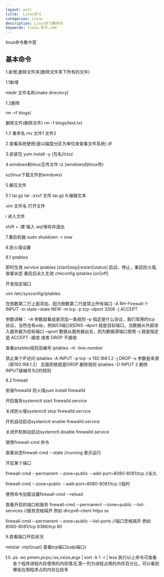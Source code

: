 ```yaml
---
layout: post
title:  Linux学习
categories: Linux
description: Linux学习集命令
keywords: linux,命令,cmd
---
```


linux命令集中营

##  基本命令

1.新增,删除文件夹(删除文件夹下所有的文件)
  
  1.1新增
   
   mkdir 文件名称(make directory)

  1.2删除

  rm -rf blogs/  
  
  删除文件(删除文件)
  rm -f blogs/test.txt

  1.3 重命名
  mv  文件1 文件2

2.查看系统使用(是以磁盘分区为单位来查看文件系统)
  df

3.安装包
  yum install -y  (包名)lrzsz

4.windows和linux互传文件
  rz (windows向linux传)

  sz(linux下载文件到windows)

5.解压文件

 5.1 tar.gz
  tar -zxvf 文件.tar.gz
6.编辑文本
 
 vim 文件名 打开文件

 i  进入文件

 shift + :建 输入 wq!保存并退出

7.重启机器
 sudo shutdown -r now


8.防火墙设置

 8.1 iptables
 
  即时生效
  service iptables [start|stop|restart|status] 启动，停止，重启防火墙,查看状态
  重启后永久生效
  chkconfig iptables [on|off]

  开发指定端口

  vim /etc/sysconfig/iptables 

  在倒数第二行上面添加，因为倒数第二行是禁止所有端口
  -A RH-Firewall-1-INPUT -m state –state NEW -m tcp -p tcp –dport 3306 -j ACCEPT

  参数讲解：
	–A 参数就看成是添加一条规则
	–p 指定是什么协议，我们常用的tcp 协议，当然也有udp，例如53端口的DNS
	–dport 就是目标端口，当数据从外部进入服务器为目标端口
	–sport 数据从服务器出去，则为数据源端口使用
	–j 就是指定是 ACCEPT -接收 或者 DROP 不接收


  查看iptables规则及编号
  iptables -nl -line-number

  禁止某个IP访问
	iptables -A INPUT -p tcp -s 192.168.1.2 -j DROP
	–s 参数是来源（即192.168.1.2）
	后面拒绝就是DROP
	删除规则
	iptables -D INPUT 2
	删除INPUT链编号为2的规则
	
 8.2 firewall
 
  安装firewalld 防火墙yum install firewalld
  
  开启服务systemctl start firewalld.service
  
  关闭防火墙systemctl stop firewalld.service
  
  开机自动启动systemctl enable firewalld.service
  
  关闭开机制动启动systemctl disable firewalld.service
  
  使用firewall-cmd 命令
  
  查看状态firewall-cmd --state //running 表示运行
  
  开启某个端口
  
  firewall-cmd --permanent --zone=public --add-port=8080-8081/tcp //永久
  
  firewall-cmd --zone=public --add-port=8080-8081/tcp //临时
  
  使用命令加载设置firewall-cmd --reload
  
  查看开启的端口和服务
  firewall-cmd --permanent --zone=public --list-services //服务空格隔开 例如 dhcpv6-client https ss
  
  firewall-cmd --permanent --zone=public --list-ports //端口空格隔开 例如 8080-8081/tcp 8388/tcp 80
  
9.查看端口开启状况

  netstat -ntpl(nupl) 查看tcp端口(udp端口)
  
10.  ps -eo pmem,pcpu,rss,vsize,args | sort -k 1 -r | less
执行以上命令可查看各个程序进程内存使用的内存情况,第一列为进程占用的内存百分比，可以看到哪些应用程序占的内存比较多
  
 